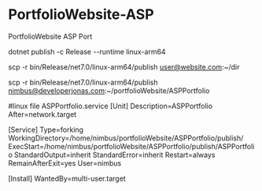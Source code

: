 # PortfolioWebsite-ASP
PortfolioWebsite ASP Port

dotnet publish -c Release --runtime linux-arm64

scp -r bin/Release/net7.0/linux-arm64/publish user@website.com:~/dir

scp -r bin/Release/net7.0/linux-arm64/publish nimbus@developerjonas.com:~/portfolioWebsite/ASPPortfolio

#linux file
ASPPortfolio.service
[Unit]
Description=ASPPortfolio
After=network.target

[Service]
Type=forking
WorkingDirectory=/home/nimbus/portfolioWebsite/ASPPortfolio/publish/
ExecStart=/home/nimbus/portfolioWebsite/ASPPortfolio/publish/ASPPortfolio
StandardOutput=inherit
StandardError=inherit
Restart=always
RemainAfterExit=yes
User=nimbus

[Install]
WantedBy=multi-user.target




